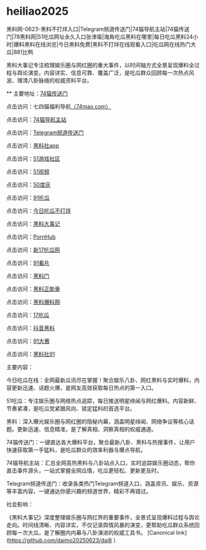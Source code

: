 # heiliao2025
黑料网-0623-黑料不打烊入口|Telegram频道传送门|74猫导航主站|74猫传送门|78黑料网|51吃瓜网址永久入口张津瑜|海角吃瓜黑料在哪里|每日吃瓜黑料24小时|爆料黑料在线浏览|今日黑料免费|黑料不打烊在线观看入口|吃瓜网在线热门大瓜|881比鸭

黑料大事记专注梳理娱乐圈与网红圈的重大事件，以时间轴方式全景呈现爆料全过程与舆论演变。内容详实、信息可靠、覆盖广泛，是吃瓜群众回顾每一次热点风波、理清八卦脉络的权威资料平台。

** 主要地址：<a href="https://74mao.com/">74猫传送门</a>

点击访问：七四猫福利导航<a href="https://74mao.com/">（74mao.com）</a>

点击访问：<a href="https://74mao.com/">74猫导航主站</a>

点击访问：<a href="https://74mao.com/">Telegram频道传送门</a>

点击访问：<a href="https://hl377.pages.dev/">黑料社app</a>

点击访问：<a href="https://pi456.pages.dev/">51游戏社区</a>

点击访问：<a href="https://hj-1301.pages.dev/">51视频</a>

点击访问：<a href="https://pi1-01.pages.dev/">50度灰</a>

点击访问：<a href="https://pi79-1.pages.dev/">91吃瓜</a>

点击访问：<a href="https://cg30-5.pages.dev/">今日吃瓜不打烊</a>

点击访问：<a href="https://hl392.pages.dev/">黑料大事记</a>

点击访问：<a href="https://pi01.pages.dev/">PornHub</a>

点击访问：<a href="https://cg49-9.pages.dev/">新17吃瓜网</a>

点击访问：<a href="https://hl405.pages.dev/">91看片</a>

点击访问：<a href="https://hl414.pages.dev/">黑料门</a>

点击访问：<a href="https://hl380.pages.dev/">黑料正能量</a>

点击访问：<a href="https://hl374.pages.dev/">黑料爆料网</a>

点击访问：<a href="https://pi25.pages.dev/">17吃瓜</a>

点击访问：<a href="https://hl386.pages.dev/">抖音黑料</a>

点击访问：<a href="https://cg77-66.pages.dev/">91大赛</a>

点击访问：<a href="https://cg11-1.pages.dev/">黑料社91</a>



主要内容：

今日吃瓜在线：全网最新瓜讯尽在掌握！聚合娱乐八卦、网红黑料与实时爆料，内容更新迅速、话题火爆，是网友高效获取每日热点的第一入口。

51吃瓜：专注娱乐圈与网络热点追踪，每日推送明星绯闻与网红爆料。内容新鲜、节奏紧凑，是吃瓜党紧跟风向、锁定猛料的首选平台。

黑料：深入曝光娱乐圈与网红圈的隐秘内幕，涵盖明星绯闻、网络争议等核心话题。更新迅速、信息精准，是了解真相、洞察真相的权威通道。

74猫传送门：一键直达各大爆料平台，聚合最新八卦、黑料与热搜事件，让用户快速获取第一手猛料，是吃瓜群众的效率利器与爆点导航。

74猫导航主站：汇总全网高热黑料与八卦站点入口，实时追踪娱乐圈动态，帮你直击事件源头，一站式掌握全网瓜情，吃瓜更轻松、更新更及时。

Telegram频道传送门：收录各类热门Telegram频道入口，涵盖资讯、娱乐、资源等丰富内容，一键通达你感兴趣的频道世界，精彩不再错过。

社会影响：

《黑料大事记》深度整理娱乐圈与网红界的重要事件，全景式呈现爆料过程与舆论走向。时间线清晰、内容详实，不仅记录舆情风暴的演变，更帮助吃瓜群众系统回顾每一次大瓜，是了解圈内内幕与八卦演进的权威工具书。
[Canonical link](https://github.com/daimo20250623/dai8 ）
